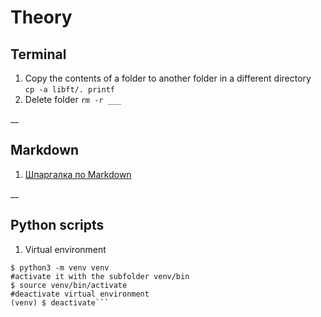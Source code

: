 # Theory

## Terminal
1. Copy the contents of a folder to another folder in a different directory  
`cp -a libft/. printf`
2. Delete folder 
`rm -r ___`

__

## Markdown
1. [Шпаргалка по Markdown](http://bustep.ru/markdown/shpargalka-po-markdown.html)  

__

## Python scripts
1. Virtual environment
```#create folder with virtual environment  
$ python3 -m venv venv  
#activate it with the subfolder venv/bin  
$ source venv/bin/activate  
#deactivate virtual environment   
(venv) $ deactivate```
